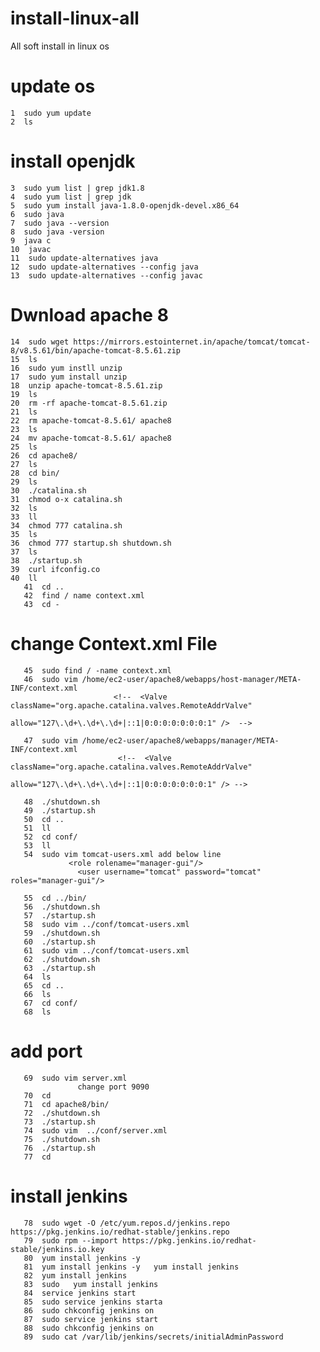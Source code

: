 # install-linux-all
All soft install in linux os 
# update os 
    1  sudo yum update
    2  ls
# install openjdk   
    3  sudo yum list | grep jdk1.8
    4  sudo yum list | grep jdk
    5  sudo yum install java-1.8.0-openjdk-devel.x86_64
    6  sudo java
    7  sudo java --version
    8  sudo java -version
    9  java c
    10  javac
    11  sudo update-alternatives java
    12  sudo update-alternatives --config java
    13  sudo update-alternatives --config javac
# Dwnload apache 8  
   
    14  sudo wget https://mirrors.estointernet.in/apache/tomcat/tomcat-8/v8.5.61/bin/apache-tomcat-8.5.61.zip
    15  ls
    16  sudo yum instll unzip
    17  sudo yum install unzip
    18  unzip apache-tomcat-8.5.61.zip
    19  ls
    20  rm -rf apache-tomcat-8.5.61.zip
    21  ls
    22  rm apache-tomcat-8.5.61/ apache8
    23  ls
    24  mv apache-tomcat-8.5.61/ apache8
    25  ls
    26  cd apache8/
    27  ls
    28  cd bin/
    29  ls
    30  ./catalina.sh
    31  chmod o-x catalina.sh
    32  ls
    33  ll
    34  chmod 777 catalina.sh
    35  ls
    36  chmod 777 startup.sh shutdown.sh
    37  ls
    38  ./startup.sh
    39  curl ifconfig.co
    40  ll
       41  cd ..
       42  find / name context.xml
       43  cd -
   # change Context.xml File  
       45  sudo find / -name context.xml
       46  sudo vim /home/ec2-user/apache8/webapps/host-manager/META-INF/context.xml
                           <!--  <Valve className="org.apache.catalina.valves.RemoteAddrValve"
                                allow="127\.\d+\.\d+\.\d+|::1|0:0:0:0:0:0:0:1" />  -->

       47  sudo vim /home/ec2-user/apache8/webapps/manager/META-INF/context.xml
                            <!--  <Valve className="org.apache.catalina.valves.RemoteAddrValve"
                                  allow="127\.\d+\.\d+\.\d+|::1|0:0:0:0:0:0:0:1" /> -->

       48  ./shutdown.sh
       49  ./startup.sh
       50  cd ..
       51  ll
       52  cd conf/
       53  ll
       54  sudo vim tomcat-users.xml add below line 
                 <role rolename="manager-gui"/>
                   <user username="tomcat" password="tomcat" roles="manager-gui"/>

       55  cd ../bin/
       56  ./shutdown.sh
       57  ./startup.sh
       58  sudo vim ../conf/tomcat-users.xml
       59  ./shutdown.sh
       60  ./startup.sh
       61  sudo vim ../conf/tomcat-users.xml
       62  ./shutdown.sh
       63  ./startup.sh
       64  ls
       65  cd ..
       66  ls
       67  cd conf/
       68  ls
   # add port  
       69  sudo vim server.xml 
                   change port 9090
       70  cd
       71  cd apache8/bin/
       72  ./shutdown.sh
       73  ./startup.sh
       74  sudo vim  ../conf/server.xml
       75  ./shutdown.sh
       76  ./startup.sh
       77  cd
   # install jenkins   

       78  sudo wget -O /etc/yum.repos.d/jenkins.repo https://pkg.jenkins.io/redhat-stable/jenkins.repo
       79  sudo rpm --import https://pkg.jenkins.io/redhat-stable/jenkins.io.key
       80  yum install jenkins -y
       81  yum install jenkins -y   yum install jenkins
       82  yum install jenkins
       83  sudo   yum install jenkins
       84  service jenkins start
       85  sudo service jenkins starta
       86  sudo chkconfig jenkins on
       87  sudo service jenkins start
       88  sudo chkconfig jenkins on
       89  sudo cat /var/lib/jenkins/secrets/initialAdminPassword



